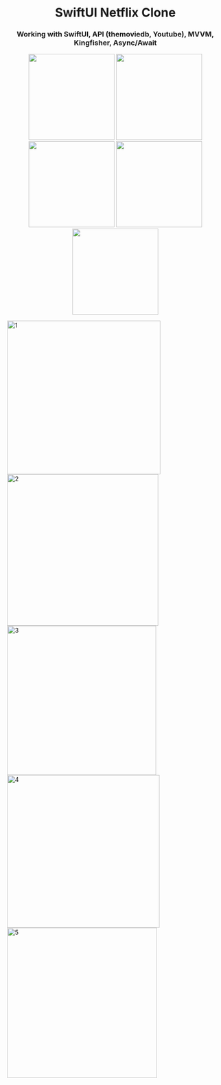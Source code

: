 <h1 align="center">SwiftUI Netflix Clone</h1>
<h3 align="center">Working with SwiftUI, API (themoviedb, Youtube), MVVM, Kingfisher, Async/Await</h3>

<p align="center">
  <img src="https://github.com/Increase12345/SwiftUINetflixCloneApp/assets/98255061/9f9a0280-9b7d-4247-99b6-63e8223af455" width="200" />
  <img src="https://github.com/Increase12345/SwiftUINetflixCloneApp/assets/98255061/68de614c-9161-43d6-ae38-0102103832ad" width="200" />
  <img src="https://github.com/Increase12345/SwiftUINetflixCloneApp/assets/98255061/3ed246fe-b92e-4672-b30f-86c94120e3d2" width="200" />
  <img src="https://github.com/Increase12345/SwiftUINetflixCloneApp/assets/98255061/65d8fb32-3921-4190-bd18-5ef3810c2992" width="200" />
  <img src="https://github.com/Increase12345/SwiftUINetflixCloneApp/assets/98255061/9f93bca7-ac6e-4fb0-a75e-37f50e8dd904" width="200" />
</p>

<img width="357" alt="1" src="">
<img width="352" alt="2" src="">
<img width="347" alt="3" src="">
<img width="355" alt="4" src="">
<img width="349" alt="5" src="">
